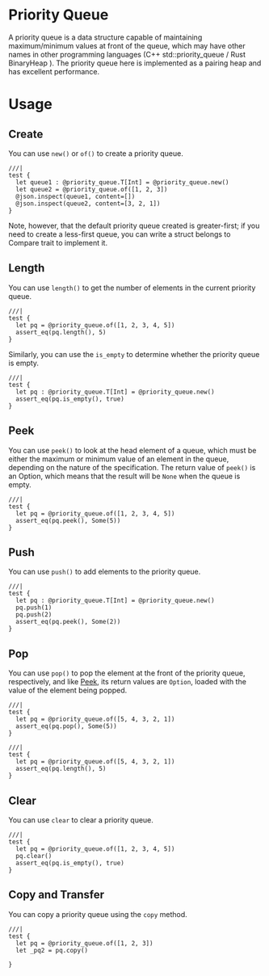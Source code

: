 # Priority Queue

A priority queue is a data structure capable of maintaining maximum/minimum values at front of the queue, which may have other names in other programming languages (C++ std::priority_queue / Rust BinaryHeap ). The priority queue here is implemented as a pairing heap and has excellent performance.

# Usage

## Create

You can use `new()` or `of()` to create a priority queue.

```moonbit
///|
test {
  let queue1 : @priority_queue.T[Int] = @priority_queue.new()
  let queue2 = @priority_queue.of([1, 2, 3])
  @json.inspect(queue1, content=[])
  @json.inspect(queue2, content=[3, 2, 1])
}
```

Note, however, that the default priority queue created is greater-first; if you need to create a less-first queue, you can write a struct belongs to Compare trait to implement it.

## Length

You can use `length()` to get the number of elements in the current priority queue.

```moonbit
///|
test {
  let pq = @priority_queue.of([1, 2, 3, 4, 5])
  assert_eq(pq.length(), 5)
}
```

Similarly, you can use the `is_empty` to determine whether the priority queue is empty.

```moonbit
///|
test {
  let pq : @priority_queue.T[Int] = @priority_queue.new()
  assert_eq(pq.is_empty(), true)
}
```

## Peek

You can use `peek()` to look at the head element of a queue, which must be either the maximum or minimum value of an element in the queue, depending on the nature of the specification. The return value of `peek()` is an Option, which means that the result will be `None` when the queue is empty.

```moonbit
///|
test {
  let pq = @priority_queue.of([1, 2, 3, 4, 5])
  assert_eq(pq.peek(), Some(5))
}
```

## Push

You can use `push()` to add elements to the priority queue.

```moonbit
///|
test {
  let pq : @priority_queue.T[Int] = @priority_queue.new()
  pq.push(1)
  pq.push(2)
  assert_eq(pq.peek(), Some(2))
}
```

## Pop

You can use `pop()` to pop the element at the front of the priority queue, respectively, and like [Peek](#Peek), its return values are `Option`, loaded with the value of the element being popped.

```moonbit
///|
test {
  let pq = @priority_queue.of([5, 4, 3, 2, 1])
  assert_eq(pq.pop(), Some(5))
}
```

```moonbit
///|
test {
  let pq = @priority_queue.of([5, 4, 3, 2, 1])
  assert_eq(pq.length(), 5)
}
```

## Clear

You can use `clear` to clear a priority queue.

```moonbit
///|
test {
  let pq = @priority_queue.of([1, 2, 3, 4, 5])
  pq.clear()
  assert_eq(pq.is_empty(), true)
}
```

## Copy and Transfer

You can copy a priority queue using the `copy` method.

```moonbit
///|
test {
  let pq = @priority_queue.of([1, 2, 3])
  let _pq2 = pq.copy()

}
```

